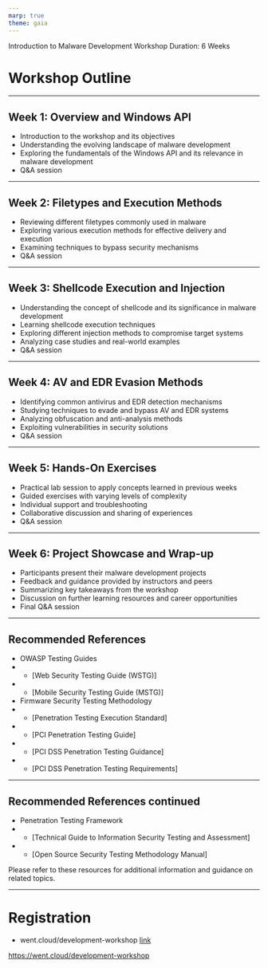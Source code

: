 ```yaml
---
marp: true
theme: gaia
---
```

Introduction to Malware Development Workshop 
 Duration: 6 Weeks 

# Workshop Outline
---
## Week 1: Overview and Windows API
- Introduction to the workshop and its objectives
- Understanding the evolving landscape of malware development
- Exploring the fundamentals of the Windows API and its relevance in malware development
- Q&A session
---
## Week 2: Filetypes and Execution Methods
- Reviewing different filetypes commonly used in malware
- Exploring various execution methods for effective delivery and execution
- Examining techniques to bypass security mechanisms
- Q&A session
---
## Week 3: Shellcode Execution and Injection
- Understanding the concept of shellcode and its significance in malware development
- Learning shellcode execution techniques
- Exploring different injection methods to compromise target systems
- Analyzing case studies and real-world examples
- Q&A session
---
## Week 4: AV and EDR Evasion Methods
- Identifying common antivirus and EDR detection mechanisms
- Studying techniques to evade and bypass AV and EDR systems
- Analyzing obfuscation and anti-analysis methods
- Exploiting vulnerabilities in security solutions
- Q&A session
---
## Week 5: Hands-On Exercises
- Practical lab session to apply concepts learned in previous weeks
- Guided exercises with varying levels of complexity
- Individual support and troubleshooting
- Collaborative discussion and sharing of experiences
- Q&A session
---
## Week 6: Project Showcase and Wrap-up
- Participants present their malware development projects
- Feedback and guidance provided by instructors and peers
- Summarizing key takeaways from the workshop
- Discussion on further learning resources and career opportunities
- Final Q&A session
---
## Recommended References

- OWASP Testing Guides
- - [Web Security Testing Guide (WSTG)]
- - [Mobile Security Testing Guide (MSTG)]
- Firmware Security Testing Methodology
- - [Penetration Testing Execution Standard]
- - [PCI Penetration Testing Guide]
- - [PCI DSS Penetration Testing Guidance]
- - [PCI DSS Penetration Testing Requirements]

---
## Recommended References continued 
- Penetration Testing Framework
- - [Technical Guide to Information Security Testing and Assessment]
- - [Open Source Security Testing Methodology Manual]

Please refer to these resources for additional information and guidance on related topics.


---
# Registration 
- went.cloud/development-workshop
[link](https://went.cloud/development-workshop)

https://went.cloud/development-workshop 